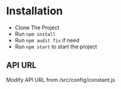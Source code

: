 # Installation

- Clone The Project
- Run ``` npm install ```
- Run ``` npm audit fix ``` if need
- Run ``` npm start ``` to start the project

## API URL
Modify API URL from /src/config/constant.js

